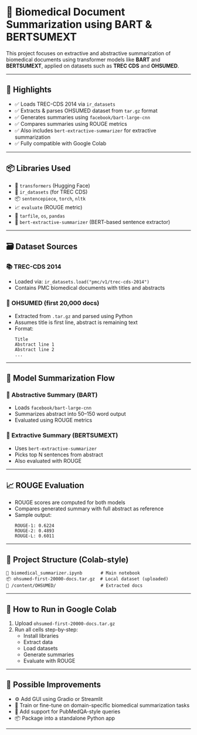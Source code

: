 # 🧬 Biomedical Document Summarization using BART & BERTSUMEXT

This project focuses on extractive and abstractive summarization of biomedical documents using transformer models like **BART** and **BERTSUMEXT**, applied on datasets such as **TREC CDS** and **OHSUMED**.

---

## 📌 Highlights

- ✅ Loads TREC-CDS 2014 via `ir_datasets`  
- ✅ Extracts & parses OHSUMED dataset from `tar.gz` format  
- ✅ Generates summaries using `facebook/bart-large-cnn`  
- ✅ Compares summaries using ROUGE metrics  
- ✅ Also includes `bert-extractive-summarizer` for extractive summarization  
- ✅ Fully compatible with Google Colab  

---

## 📦 Libraries Used

- 🤖 `transformers` (Hugging Face)  
- 🧬 `ir_datasets` (for TREC CDS)  
- 📦 `sentencepiece`, `torch`, `nltk`  
- 📈 `evaluate` (ROUGE metric)  
- 📂 `tarfile`, `os`, `pandas`  
- 🧠 `bert-extractive-summarizer` (BERT-based sentence extractor)  

---

## 🗃️ Dataset Sources

### 📚 TREC-CDS 2014

- Loaded via: `ir_datasets.load("pmc/v1/trec-cds-2014")`  
- Contains PMC biomedical documents with titles and abstracts

### 🧾 OHSUMED (first 20,000 docs)

- Extracted from `.tar.gz` and parsed using Python  
- Assumes title is first line, abstract is remaining text  
- Format:
  ```
  Title
  Abstract line 1
  Abstract line 2
  ...
  ```

---

## 🚀 Model Summarization Flow

### 🔹 Abstractive Summary (BART)

- Loads `facebook/bart-large-cnn`  
- Summarizes abstract into 50–150 word output  
- Evaluated using ROUGE metrics  

### 🔹 Extractive Summary (BERTSUMEXT)

- Uses `bert-extractive-summarizer`  
- Picks top N sentences from abstract  
- Also evaluated with ROUGE  

---

## 📈 ROUGE Evaluation

- ROUGE scores are computed for both models  
- Compares generated summary with full abstract as reference  
- Sample output:
  ```
  ROUGE-1: 0.6224
  ROUGE-2: 0.4893
  ROUGE-L: 0.6011
  ```

---

## 📂 Project Structure (Colab-style)

```
📄 biomedical_summarizer.ipynb       # Main notebook
📦 ohsumed-first-20000-docs.tar.gz  # Local dataset (uploaded)
📁 /content/OHSUMED/                 # Extracted docs
```

---

## 🧪 How to Run in Google Colab

1. Upload `ohsumed-first-20000-docs.tar.gz`  
2. Run all cells step-by-step:
   - Install libraries
   - Extract data
   - Load datasets
   - Generate summaries
   - Evaluate with ROUGE

---

## 🔮 Possible Improvements

- ⚙️ Add GUI using Gradio or Streamlit  
- 🧠 Train or fine-tune on domain-specific biomedical summarization tasks  
- 🧪 Add support for PubMedQA-style queries  
- 📦 Package into a standalone Python app

---

